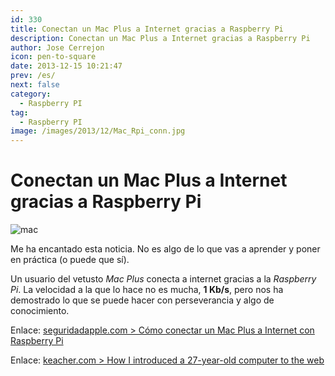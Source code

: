 ```yaml
---
id: 330
title: Conectan un Mac Plus a Internet gracias a Raspberry Pi
description: Conectan un Mac Plus a Internet gracias a Raspberry Pi
author: Jose Cerrejon
icon: pen-to-square
date: 2013-12-15 10:21:47
prev: /es/
next: false
category:
  - Raspberry PI
tag:
  - Raspberry PI
image: /images/2013/12/Mac_Rpi_conn.jpg
---
```


# Conectan un Mac Plus a Internet gracias a Raspberry Pi

![mac](/images/2013/12/Mac_Rpi_conn.jpg)

Me ha encantado esta noticia. No es algo de lo que vas a aprender y poner en práctica (o puede que sí).

Un usuario del vetusto *Mac Plus* conecta a internet gracias a la *Raspberry Pi*. La velocidad a la que lo hace no es mucha, **1 Kb/s**, pero nos ha demostrado lo que se puede hacer con perseverancia y algo de conocimiento.

Enlace: [seguridadapple.com > Cómo conectar un Mac Plus a Internet con Raspberry Pi](http://www.seguridadapple.com/2013/12/como-conectar-un-mac-plus-internet-con.html)

Enlace: [keacher.com > How I introduced a 27-year-old computer to the web](http://www.keacher.com/1216/how-i-introduced-a-27-year-old-computer-to-the-web/)